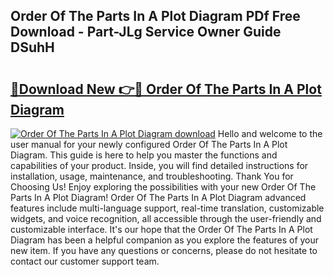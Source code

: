 ## Order Of The Parts In A Plot Diagram PDf Free Download - Part-JLg Service Owner Guide DSuhH

# <h2><a href="http://dfiyam0.blite.top/?on=Order+Of+The+Parts+In+A+Plot+Diagram">🔗Download New 👉🔴 Order Of The Parts In A Plot Diagram</a></h2>

[![Order Of The Parts In A Plot Diagram download](https://i.imgur.com/lujVjoI.png)](http://dfiyam0.blite.top/?on=Order+Of+The+Parts+In+A+Plot+Diagram)
Hello and welcome to the user manual for your newly configured Order Of The Parts In A Plot Diagram. This guide is here to help you master the functions and capabilities of your product. Inside, you will find detailed instructions for installation, usage, maintenance, and troubleshooting. Thank You for Choosing Us! Enjoy exploring the possibilities with your new Order Of The Parts In A Plot Diagram! Order Of The Parts In A Plot Diagram advanced features include multi-language support, real-time translation, customizable widgets, and voice recognition, all accessible through the user-friendly and customizable interface. It's our hope that the Order Of The Parts In A Plot Diagram has been a helpful companion as you explore the features of your new item. If you have any questions or concerns, please do not hesitate to contact our customer support team.

